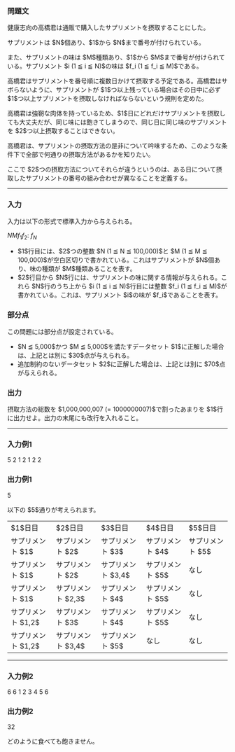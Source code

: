 
<div>

<div>

<div>

<section>

### **問題文**

<p>
健康志向の高橋君は通販で購入したサプリメントを摂取することにした。
</p>

<p>
サプリメントは $N$個あり、$1$から $N$まで番号が付けられている。
</p>

<p>
また、サプリメントの味は $M$種類あり、$1$から $M$まで番号が付けられている。サプリメント $i (1 ≦ i ≦ N)$の味は $f_i (1 ≦ f_i ≦ M)$である。
</p>

<p>
高橋君はサプリメントを番号順に複数日かけて摂取する予定である。高橋君はサボらないように、サプリメントが $1$つ以上残っている場合はその日中に必ず $1$つ以上サプリメントを摂取しなければならないという規則を定めた。
</p>

<p>
高橋君は強靭な肉体を持っているため、$1$日にどれだけサプリメントを摂取しても大丈夫だが、同じ味には飽きてしまうので、同じ日に同じ味のサプリメントを $2$つ以上摂取することはできない。
</p>

<p>
高橋君は、サプリメントの摂取方法の是非について吟味するため、このような条件下で全部で何通りの摂取方法があるかを知りたい。
</p>

<p>
ここで $2$つの摂取方法についてそれらが違うというのは、ある日について摂取したサプリメントの番号の組み合わせが異なることを定義する。
</p>

</section>

</div>

---

<div>

<div>

<section>

### **入力**

<p>
入力は以下の形式で標準入力から与えられる。
</p>

<div>

$N$$M$$f_1$$f_2$:
$f_N$
</div>

<ul>

<li>
$1$行目には、$2$つの整数 $N (1 ≦ N ≦ 100,000)$と $M (1 ≦ M ≦ 100,000)$が空白区切りで書かれている。これはサプリメントが $N$個あり、味の種類が $M$種類あることを表す。
</li>

<li>
$2$行目から $N$行には、サプリメントの味に関する情報が与えられる。これら $N$行のうち上から $i (1 ≦ i ≦ N)$行目には整数 $f_i (1 ≦ f_i ≦ M)$が書かれている。これは、サプリメント $i$の味が $f_i$であることを表す。
</li>

</ul>

</section>

</div>

<div>

<section>

### **部分点**

<p>
この問題には部分点が設定されている。
</p>

<ul>

<li>
$N ≦ 5,000$かつ $M ≦ 5,000$を満たすデータセット $1$に正解した場合は、上記とは別に $30$点が与えられる。
</li>

<li>
追加制約のないデータセット $2$に正解した場合は、上記とは別に $70$点が与えられる。
</li>

</ul>

</section>

</div>

<div>

<section>

### **出力**

<p>
摂取方法の総数を $1,000,000,007 (= 1000000007)$で割ったあまりを $1$行に出力せよ。出力の末尾にも改行を入れること。
</p>

</section>

</div>

</div>

---

<div>

<section>

### **入力例1**

<div>

5 2
1
2
1
2
2

</div>

</section>

</div>

<div>

<section>

### **出力例1**

<div>

5

</div>

<p>
以下の $5$通りが考えられます。
</p>

<table>

<tbody>

<tr>

<td>
$1$日目
</td>

<td>
$2$日目
</td>

<td>
$3$日目
</td>

<td>
$4$日目
</td>

<td>
$5$日目
</td>

</tr>

<tr>

<td>
サプリメント $1$
</td>

<td>
サプリメント $2$
</td>

<td>
サプリメント $3$
</td>

<td>
サプリメント $4$
</td>

<td>
サプリメント $5$
</td>

</tr>

<tr>

<td>
サプリメント $1$
</td>

<td>
サプリメント $2$
</td>

<td>
サプリメント $3,4$
</td>

<td>
サプリメント $5$
</td>

<td>
なし
</td>

</tr>

<tr>

<td>
サプリメント $1$
</td>

<td>
サプリメント $2,3$
</td>

<td>
サプリメント $4$
</td>

<td>
サプリメント $5$
</td>

<td>
なし
</td>

</tr>

<tr>

<td>
サプリメント $1,2$
</td>

<td>
サプリメント $3$
</td>

<td>
サプリメント $4$
</td>

<td>
サプリメント $5$
</td>

<td>
なし
</td>

</tr>

<tr>

<td>
サプリメント $1,2$
</td>

<td>
サプリメント $3,4$
</td>

<td>
サプリメント $5$
</td>

<td>
なし
</td>

<td>
なし
</td>

</tr>

</tbody>

</table>

</section>

</div>

---

<div>

<section>

### **入力例2**

<div>

6 6
1
2
3
4
5
6

</div>

</section>

</div>

<div>

<section>

### **出力例2**

<div>

32

</div>

<p>
どのように食べても飽きません。
</p>

</section>

</div>

</div>

</div>
